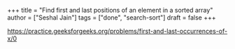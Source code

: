 +++
title = "Find first and last positions of an element in a sorted array"
author = ["Seshal Jain"]
tags = ["done", "search-sort"]
draft = false
+++

<https://practice.geeksforgeeks.org/problems/first-and-last-occurrences-of-x/0>
